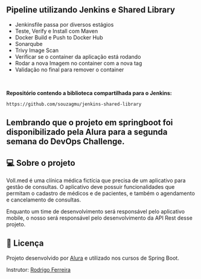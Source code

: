 ## Pipeline utilizando Jenkins e Shared Library

- Jenkinsfile passa por diversos estágios
- Teste, Verify e Install com Maven
- Docker Build e Push to Docker Hub
- Sonarqube
- Trivy Image Scan
- Verificar se o container da aplicação está rodando
- Rodar a nova Imagem no container com a nova tag
- Validação no final para remover o container

<br>

**Repositório contendo a biblioteca compartilhada para o Jenkins:**

```
https://github.com/souzagmu/jenkins-shared-library
```

## Lembrando que o projeto em springboot foi disponibilizado pela Alura para a segunda semana do DevOps Challenge.

## 💻 Sobre o projeto

Voll.med é uma clínica médica fictícia que precisa de um aplicativo para gestão de consultas. O aplicativo deve possuir funcionalidades que permitam o cadastro de médicos e de pacientes, e também o agendamento e cancelamento de consultas.

Enquanto um time de desenvolvimento será responsável pelo aplicativo mobile, o nosso será responsável pelo desenvolvimento da API Rest desse projeto.

## 📝 Licença

Projeto desenvolvido por [Alura](https://www.alura.com.br) e utilizado nos cursos de Spring Boot.

Instrutor: [Rodrigo Ferreira](https://cursos.alura.com.br/user/rodrigo-ferreira) 

